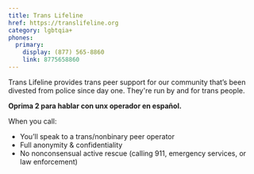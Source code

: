 ```yaml
---
title: Trans Lifeline
href: https://translifeline.org
category: lgbtqia+
phones:
  primary:
    display: (877) 565-8860
    link: 8775658860
---
```


Trans Lifeline provides trans peer support for our community that’s been divested from police since day one. They're run by and for trans people.

**Oprima 2 para hablar con unx operador en español.**

When you call:
- You’ll speak to a trans/nonbinary peer operator
- Full anonymity & confidentiality
- No nonconsensual active rescue (calling 911, emergency services, or law enforcement)
